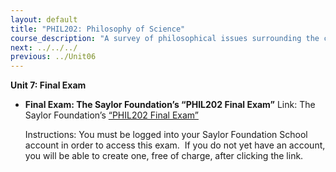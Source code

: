 ```yaml
---
layout: default
title: "PHIL202: Philosophy of Science"
course_description: "A survey of philosophical issues surrounding the concepts and practices of modern science, aimed to familiarize you with philosophical issues about science, as well as equip you to critically interpret popular reports about contemporary scientific research."
next: ../../../
previous: ../Unit06
---
```

**Unit 7: Final Exam** <span id="7"></span> 
-   **Final Exam: The Saylor Foundation’s “PHIL202 Final Exam”**
    Link: The Saylor Foundation’s [“PHIL202 Final
    Exam”](http://school.saylor.org/mod/quiz/view.php?id=1300)  
      
     Instructions: You must be logged into your Saylor Foundation School
    account in order to access this exam.  If you do not yet have an
    account, you will be able to create one, free of charge, after
    clicking the link.


